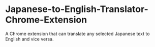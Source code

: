 # Japanese-to-English-Translator-Chrome-Extension
A Chrome extension that can translate any selected Japanese text to English and vice versa. 
